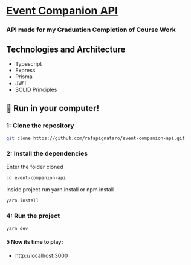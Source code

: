 <br />
<a href="">
  <h1>Event Companion API</h1>
</a>
<h3>API made for my Graduation Completion of Course Work</h3>

## Technologies and Architecture
- Typescript
- Express
- Prisma
- JWT
- SOLID Principles

## :rocket: Run in your computer!

### 1: Clone the repository

```sh
git clone https://github.com/rafapignataro/event-companion-api.git
```

### 2: Install the dependencies
Enter the folder cloned

```sh
cd event-companion-api
```

Inside project run yarn install or npm install
```sh
yarn install
```

### 4: Run the project

```sh
yarn dev
```

#### 5 Now its time to play: 
- http://localhost:3000
